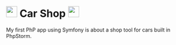 # <img src="https://upload.wikimedia.org/wikipedia/commons/thumb/6/65/Circle-icons-car.svg/768px-Circle-icons-car.svg.png" width="30"/> Car Shop <img src="https://upload.wikimedia.org/wikipedia/commons/thumb/6/65/Circle-icons-car.svg/768px-Circle-icons-car.svg.png" width="30"/>

My first PhP app using Symfony is about a shop tool for cars built in PhpStorm.
